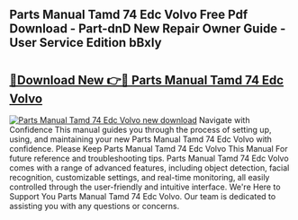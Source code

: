 ## Parts Manual Tamd 74 Edc Volvo Free Pdf Download - Part-dnD New Repair Owner Guide - User Service Edition bBxIy

# <h2><a href="http://bc67531.oget.top/?id=Parts+Manual+Tamd+74+Edc+Volvo">🔗Download New 👉🔴 Parts Manual Tamd 74 Edc Volvo</a></h2>

[![Parts Manual Tamd 74 Edc Volvo new download](https://i.imgur.com/5g1atiW.png)](http://bc67531.oget.top/?id=Parts+Manual+Tamd+74+Edc+Volvo)
Navigate with Confidence This manual guides you through the process of setting up, using, and maintaining your new Parts Manual Tamd 74 Edc Volvo with confidence. Please Keep Parts Manual Tamd 74 Edc Volvo This Manual For future reference and troubleshooting tips. Parts Manual Tamd 74 Edc Volvo comes with a range of advanced features, including object detection, facial recognition, customizable settings, and real-time monitoring, all easily controlled through the user-friendly and intuitive interface. We're Here to Support You Parts Manual Tamd 74 Edc Volvo. Our team is dedicated to assisting you with any questions or concerns.
